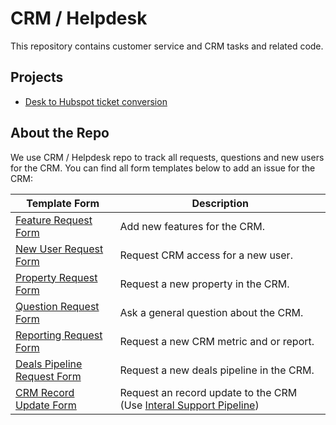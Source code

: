 # CRM / Helpdesk

This repository contains customer service and CRM tasks and related code.

## Projects

* [Desk to Hubspot ticket conversion](desk-to-hubspot/)

## About the Repo

We use CRM / Helpdesk repo to track all requests, questions and new users for the CRM. You can find all form templates below to add an issue for the CRM:

| Template Form | Description |
| ------- | ------------ |
| [Feature Request Form](https://github.com/cal-itp/crm-helpdesk/issues/new?assignees=&labels=feature&template=feature-request-form.yml&title=%5BFeature+Request%5D%3A+) | Add new features for the CRM. |
| [New User Request Form](https://github.com/cal-itp/crm-helpdesk/issues/new?assignees=anthonyrollins&labels=new-user&template=new-user_request_form.yml&title=%5BNew+User+Request%5D%3A+) | Request CRM access for a new user. |
| [Property Request Form](https://github.com/cal-itp/crm-helpdesk/issues/new?assignees=&labels=property&template=property-request-form.yml&title=%5BProperty+Request%5D%3A+) | Request a new property in the CRM. |
| [Question Request Form](https://github.com/cal-itp/crm-helpdesk/issues/new?assignees=&labels=question&template=question-request-form.yml&title=Question%3A+) | Ask a general question about the CRM. |
| [Reporting Request Form](https://github.com/cal-itp/crm-helpdesk/issues/new?assignees=&labels=reporting&template=reporting_request_form.yml&title=%5BReporting+Request%5D%3A+) | Request a new CRM metric and or report. |
| [Deals Pipeline Request Form](https://github.com/cal-itp/crm-helpdesk/issues/new?assignees=&labels=deals-pipeline&template=deals-pipelines-request-form.yml&title=%5BDeals+Pipeline+Request%5D%3A+) | Request a new deals pipeline in the CRM.
| [CRM Record Update Form](https://github.com/cal-itp/crm-helpdesk/issues/new?assignees=&labels=crm-update&template=crm-record-update.yml&title=%5BCRM+Record+Update%5D%3A+) | Request an record update to the CRM (Use [Interal Support Pipeline](https://app.hubspot.com/contacts/5519226/objects/0-5/views/9946408/board))
